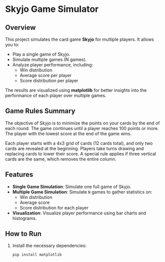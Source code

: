 # Skyjo Game Simulator

## Overview

This project simulates the card game **Skyjo** for multiple players. It allows you to:
- Play a single game of Skyjo.
- Simulate multiple games (N games).
- Analyze player performance, including:
  - Win distribution
  - Average score per player
  - Score distribution per player

The results are visualized using **matplotlib** for better insights into the performance of each player over multiple games.

## Game Rules Summary

The objective of Skyjo is to minimize the points on your cards by the end of each round. The game continues until a player reaches 100 points or more. The player with the lowest score at the end of the game wins.

Each player starts with a 4x3 grid of cards (12 cards total), and only two cards are revealed at the beginning. Players take turns drawing and replacing cards to lower their score. A special rule applies if three vertical cards are the same, which removes the entire column.

## Features

- **Single Game Simulation**: Simulate one full game of Skyjo.
- **Multiple Game Simulation**: Simulate `N` games to gather statistics on:
  - Win distribution
  - Average score
  - Score distribution for each player
- **Visualization**: Visualize player performance using bar charts and histograms.

## How to Run

1. Install the necessary dependencies:
   ```bash
   pip install matplotlib
